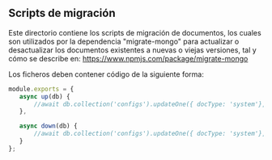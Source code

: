 ## Scripts de migración
Este directorio contiene los scripts de migración de documentos, los cuales son utilizados por 
la dependencia "migrate-mongo" para actualizar o desactualizar los documentos existentes a nuevas
o viejas versiones, tal y cómo se describe en: https://www.npmjs.com/package/migrate-mongo

Los ficheros deben contener código de la siguiente forma:
 
 ```js
module.exports = {
    async up(db) {
        //await db.collection('configs').updateOne({ docType: 'system'}, { $set: { test: '' } });
    },
 
    async down(db) {
        //await db.collection('configs').updateOne({ docType: 'system'}, { $unset: { test: '' } });
    }
};
```
